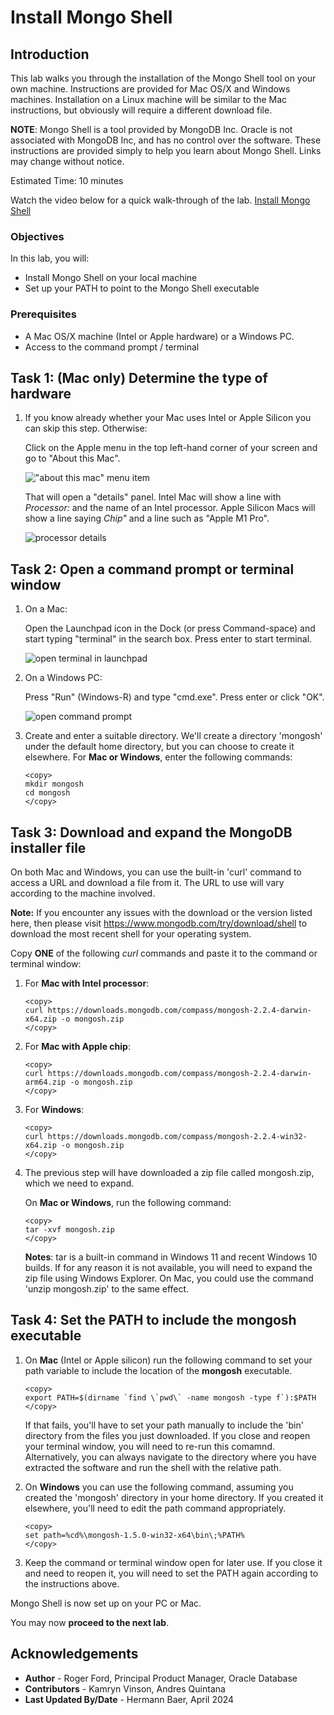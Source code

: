 # Install Mongo Shell

## Introduction

This lab walks you through the installation of the Mongo Shell tool on your own machine. Instructions are provided for Mac OS/X and Windows machines. Installation on a Linux machine will be similar to the Mac instructions, but obviously will require a different download file.

**NOTE**: Mongo Shell is a tool provided by MongoDB Inc. Oracle is not associated with MongoDB Inc, and has no control over the software. These instructions are provided simply to help you learn about Mongo Shell. Links may change without notice.

Estimated Time: 10 minutes

Watch the video below for a quick walk-through of the lab.
[Install Mongo Shell](videohub:1_b7deqo67)

### Objectives

In this lab, you will:

* Install Mongo Shell on your local machine
* Set up your PATH to point to the Mongo Shell executable

### Prerequisites

* A Mac OS/X machine (Intel or Apple hardware) or a Windows PC.
* Access to the command prompt / terminal

## Task 1: (Mac only) Determine the type of hardware

1. If you know already whether your Mac uses Intel or Apple Silicon you can skip this step. Otherwise:

    Click on the Apple menu in the top left-hand corner of your screen and go to "About this Mac". 

    !["about this mac" menu item](./images/about-this-mac.png " ")

    That will open a "details" panel. Intel Mac will show a line with *Processor:* and the name of an Intel processor. Apple Silicon Macs will show a line saying *Chip"* and a line such as "Apple M1 Pro".

    ![processor details](./images/about-mac-details.png " ")

## Task 2: Open a command prompt or terminal window

1. On a Mac:

    Open the Launchpad icon in the Dock (or press Command-space) and start typing "terminal" in the search box. Press enter to start terminal.

    ![open terminal in launchpad](./images/terminal.png " ")

2.  On a Windows PC:

    Press "Run" (Windows-R) and type "cmd.exe". Press enter or click "OK".

    ![open command prompt](./images/cmd-exe.png " ")

3.  Create and enter a suitable directory. We'll create a directory 'mongosh' under the default home directory, but you can choose to create it elsewhere. For **Mac or Windows**, enter the following commands:

    ```
    <copy>
    mkdir mongosh
    cd mongosh
    </copy>
    ```

## Task 3: Download and expand the MongoDB installer file

On both Mac and Windows, you can use the built-in 'curl' command to access a URL and download a file from it. The URL to use will vary according to the machine involved.

**Note:** If you encounter any issues with the download or the version listed here, then please visit https://www.mongodb.com/try/download/shell to download the most recent shell for your operating system.

Copy **ONE** of the following *curl* commands and paste it to the command or terminal window:

1. For **Mac with Intel processor**:

    ```
    <copy>
    curl https://downloads.mongodb.com/compass/mongosh-2.2.4-darwin-x64.zip -o mongosh.zip
    </copy>
    ```

2. For **Mac with Apple chip**:

    ```
    <copy>
    curl https://downloads.mongodb.com/compass/mongosh-2.2.4-darwin-arm64.zip -o mongosh.zip
    </copy>
    ```

3. For **Windows**:

    ```
    <copy>
    curl https://downloads.mongodb.com/compass/mongosh-2.2.4-win32-x64.zip -o mongosh.zip
    </copy>
    ```

4. The previous step will have downloaded a zip file called mongosh.zip, which we need to expand. 

    On **Mac or Windows**, run the following command:

    ```
    <copy>
    tar -xvf mongosh.zip
    </copy>
    ```

    **Notes**: tar is a built-in command in Windows 11 and recent Windows 10 builds. If for any reason it is not available, you will need to expand the zip file using Windows Explorer. On Mac, you could use the command 'unzip mongosh.zip' to the same effect.

## Task 4: Set the PATH to include the mongosh executable

1. On **Mac** (Intel or Apple silicon) run the following command to set your path variable to include the location of the **mongosh** executable.

    ```
    <copy>
    export PATH=$(dirname `find \`pwd\` -name mongosh -type f`):$PATH
    </copy>
    ```

    If that fails, you'll have to set your path manually to include the 'bin' directory from the files you just downloaded. If you close and reopen your terminal window, you will need to re-run this comamnd. Alternatively, you can always navigate to the directory where you have extracted the software and run the shell with the relative path.

2. On **Windows** you can use the following command, assuming you created the 'mongosh' directory in your home directory. If you created it elsewhere, you'll need to edit the path command appropriately.

    ```
    <copy>
    set path=%cd%\mongosh-1.5.0-win32-x64\bin\;%PATH%
    </copy>
    ```

3. Keep the command or terminal window open for later use. If you close it and need to reopen it, you will need to set the PATH again according to the instructions above.    

Mongo Shell is now set up on your PC or Mac.

You may now **proceed to the next lab**.

## Acknowledgements

- **Author** - Roger Ford, Principal Product Manager, Oracle Database
- **Contributors** - Kamryn Vinson, Andres Quintana
- **Last Updated By/Date** - Hermann Baer, April 2024
